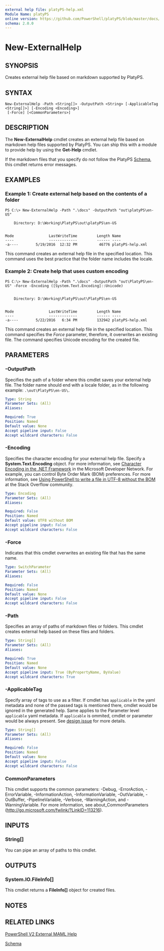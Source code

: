 ```yaml
---
external help file: platyPS-help.xml
Module Name: platyPS
online version: https://github.com/PowerShell/platyPS/blob/master/docs/New-ExternalHelp.md
schema: 2.0.0
---
```


# New-ExternalHelp

## SYNOPSIS
Creates external help file based on markdown supported by PlatyPS.

## SYNTAX

```
New-ExternalHelp -Path <String[]> -OutputPath <String> [-ApplicableTag <String[]>] [-Encoding <Encoding>]
 [-Force] [<CommonParameters>]
```

## DESCRIPTION
The **New-ExternalHelp** cmdlet creates an external help file based on markdown help files supported by PlatyPS.
You can ship this with a module to provide help by using the **Get-Help** cmdlet.

If the markdown files that you specify do not follow the PlatyPS [Schema](https://github.com/PowerShell/platyPS/blob/master/platyPS.schema.md), this cmdlet returns error messages.

## EXAMPLES

### Example 1: Create external help based on the contents of a folder
```
PS C:\> New-ExternalHelp -Path ".\docs" -OutputPath "out\platyPS\en-US"

    Directory: D:\Working\PlatyPS\out\platyPS\en-US


Mode                LastWriteTime         Length Name
----                -------------         ------ ----
-a----        5/19/2016  12:32 PM          46776 platyPS-help.xml
```

This command creates an external help file in the specified location.
This command uses the best practice that the folder name includes the locale.

### Example 2: Create help that uses custom encoding
```
PS C:\> New-ExternalHelp -Path ".\docs" -OutputPath "out\PlatyPS\en-US" -Force -Encoding ([System.Text.Encoding]::Unicode)


    Directory: D:\Working\PlatyPS\out\PlatyPS\en-US


Mode                LastWriteTime         Length Name
----                -------------         ------ ----
-a----        5/22/2016   6:34 PM         132942 platyPS-help.xml
```

This command creates an external help file in the specified location.
This command specifies the *Force* parameter, therefore, it overwrites an existing file.
The command specifies Unicode encoding for the created file.

## PARAMETERS

### -OutputPath
Specifies the path of a folder where this cmdlet saves your external help file.
The folder name should end with a locale folder, as in the following example: `.\out\PlatyPS\en-US\`.

```yaml
Type: String
Parameter Sets: (All)
Aliases: 

Required: True
Position: Named
Default value: None
Accept pipeline input: False
Accept wildcard characters: False
```

### -Encoding
Specifies the character encoding for your external help file.
Specify a **System.Text.Encoding** object.
For more information, see [Character Encoding in the .NET Framework](https://msdn.microsoft.com/en-us/library/ms404377.aspx) in the Microsoft Developer Network.
For example, you can control Byte Order Mark (BOM) preferences.
For more information, see [Using PowerShell to write a file in UTF-8 without the BOM](http://stackoverflow.com/questions/5596982/using-powershell-to-write-a-file-in-utf-8-without-the-bom) at the Stack Overflow community.


```yaml
Type: Encoding
Parameter Sets: (All)
Aliases: 

Required: False
Position: Named
Default value: UTF8 without BOM
Accept pipeline input: False
Accept wildcard characters: False
```

### -Force
Indicates that this cmdlet overwrites an existing file that has the same name.

```yaml
Type: SwitchParameter
Parameter Sets: (All)
Aliases: 

Required: False
Position: Named
Default value: None
Accept pipeline input: False
Accept wildcard characters: False
```

### -Path
Specifies an array of paths of markdown files or folders.
This cmdlet creates external help based on these files and folders.

```yaml
Type: String[]
Parameter Sets: (All)
Aliases: 

Required: True
Position: Named
Default value: None
Accept pipeline input: True (ByPropertyName, ByValue)
Accept wildcard characters: True
```

### -ApplicableTag
Specify array of tags to use as a filter.
If cmdlet has `applicable` in the yaml metadata and none of the passed tags is
mentioned there, cmdlet would be ignored in the generated help.
Same applies to the Parameter level `applicable` yaml metadata.
If `applicable` is ommited, cmdlet or parameter would be always present.
See [design issue](https://github.com/PowerShell/platyPS/issues/273) for more details.

```yaml
Type: String[]
Parameter Sets: (All)
Aliases: 

Required: False
Position: Named
Default value: None
Accept pipeline input: False
Accept wildcard characters: False
```

### CommonParameters
This cmdlet supports the common parameters: -Debug, -ErrorAction, -ErrorVariable, -InformationAction, -InformationVariable, -OutVariable, -OutBuffer, -PipelineVariable, -Verbose, -WarningAction, and -WarningVariable. For more information, see about_CommonParameters (http://go.microsoft.com/fwlink/?LinkID=113216).

## INPUTS

### String[]
You can pipe an array of paths to this cmdlet.

## OUTPUTS

### System.IO.FileInfo[]
This cmdlet returns a **FileInfo[]** object for created files.

## NOTES

## RELATED LINKS

[PowerShell V2 External MAML Help](https://blogs.msdn.microsoft.com/powershell/2008/12/24/powershell-v2-external-maml-help/)

[Schema](https://github.com/PowerShell/platyPS/blob/master/platyPS.schema.md)
